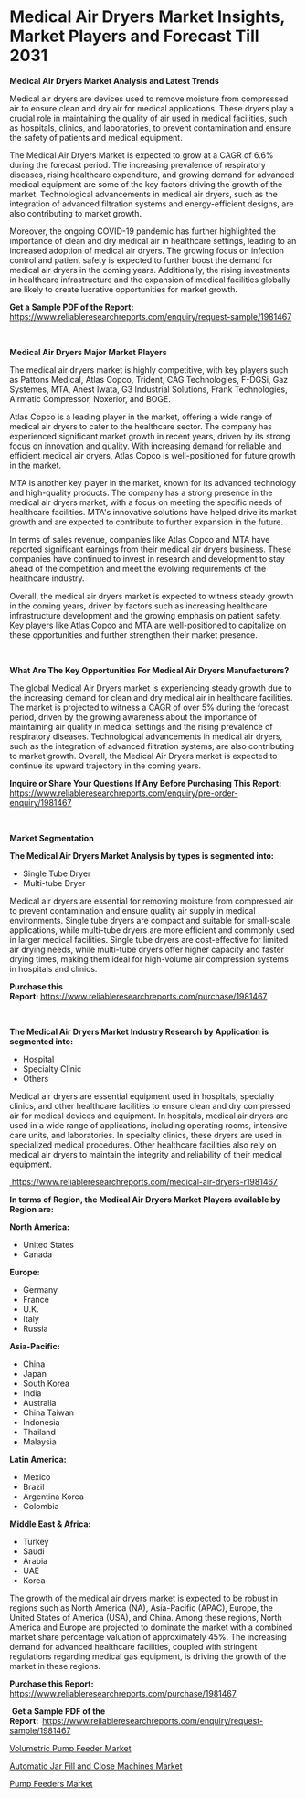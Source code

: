 <p><h1>Medical Air Dryers Market Insights, Market Players and Forecast Till 2031</h1></p><p><strong>Medical Air Dryers Market Analysis and Latest Trends</strong></p>
<p><p>Medical air dryers are devices used to remove moisture from compressed air to ensure clean and dry air for medical applications. These dryers play a crucial role in maintaining the quality of air used in medical facilities, such as hospitals, clinics, and laboratories, to prevent contamination and ensure the safety of patients and medical equipment.</p><p>The Medical Air Dryers Market is expected to grow at a CAGR of 6.6% during the forecast period. The increasing prevalence of respiratory diseases, rising healthcare expenditure, and growing demand for advanced medical equipment are some of the key factors driving the growth of the market. Technological advancements in medical air dryers, such as the integration of advanced filtration systems and energy-efficient designs, are also contributing to market growth.</p><p>Moreover, the ongoing COVID-19 pandemic has further highlighted the importance of clean and dry medical air in healthcare settings, leading to an increased adoption of medical air dryers. The growing focus on infection control and patient safety is expected to further boost the demand for medical air dryers in the coming years. Additionally, the rising investments in healthcare infrastructure and the expansion of medical facilities globally are likely to create lucrative opportunities for market growth.</p></p>
<p><strong>Get a Sample PDF of the Report:&nbsp;</strong> <a href="https://www.reliableresearchreports.com/enquiry/request-sample/1981467">https://www.reliableresearchreports.com/enquiry/request-sample/1981467</a></p>
<p>&nbsp;</p>
<p><strong>Medical Air Dryers Major Market Players</strong></p>
<p><p>The medical air dryers market is highly competitive, with key players such as Pattons Medical, Atlas Copco, Trident, CAG Technologies, F-DGSi, Gaz Systemes, MTA, Anest Iwata, G3 Industrial Solutions, Frank Technologies, Airmatic Compressor, Noxerior, and BOGE. </p><p>Atlas Copco is a leading player in the market, offering a wide range of medical air dryers to cater to the healthcare sector. The company has experienced significant market growth in recent years, driven by its strong focus on innovation and quality. With increasing demand for reliable and efficient medical air dryers, Atlas Copco is well-positioned for future growth in the market.</p><p>MTA is another key player in the market, known for its advanced technology and high-quality products. The company has a strong presence in the medical air dryers market, with a focus on meeting the specific needs of healthcare facilities. MTA's innovative solutions have helped drive its market growth and are expected to contribute to further expansion in the future.</p><p>In terms of sales revenue, companies like Atlas Copco and MTA have reported significant earnings from their medical air dryers business. These companies have continued to invest in research and development to stay ahead of the competition and meet the evolving requirements of the healthcare industry.</p><p>Overall, the medical air dryers market is expected to witness steady growth in the coming years, driven by factors such as increasing healthcare infrastructure development and the growing emphasis on patient safety. Key players like Atlas Copco and MTA are well-positioned to capitalize on these opportunities and further strengthen their market presence.</p></p>
<p>&nbsp;</p>
<p><strong>What Are The Key Opportunities For Medical Air Dryers Manufacturers?</strong></p>
<p><p>The global Medical Air Dryers market is experiencing steady growth due to the increasing demand for clean and dry medical air in healthcare facilities. The market is projected to witness a CAGR of over 5% during the forecast period, driven by the growing awareness about the importance of maintaining air quality in medical settings and the rising prevalence of respiratory diseases. Technological advancements in medical air dryers, such as the integration of advanced filtration systems, are also contributing to market growth. Overall, the Medical Air Dryers market is expected to continue its upward trajectory in the coming years.</p></p>
<p><strong>Inquire or Share Your Questions If Any Before Purchasing This Report:</strong> <a href="https://www.reliableresearchreports.com/enquiry/pre-order-enquiry/1981467">https://www.reliableresearchreports.com/enquiry/pre-order-enquiry/1981467</a></p>
<p>&nbsp;</p>
<p><strong>Market Segmentation</strong></p>
<p><strong>The Medical Air Dryers Market Analysis by types is segmented into:</strong></p>
<p><ul><li>Single Tube Dryer</li><li>Multi-tube Dryer</li></ul></p>
<p><p>Medical air dryers are essential for removing moisture from compressed air to prevent contamination and ensure quality air supply in medical environments. Single tube dryers are compact and suitable for small-scale applications, while multi-tube dryers are more efficient and commonly used in larger medical facilities. Single tube dryers are cost-effective for limited air drying needs, while multi-tube dryers offer higher capacity and faster drying times, making them ideal for high-volume air compression systems in hospitals and clinics.</p></p>
<p><strong>Purchase this Report:&nbsp;</strong><a href="https://www.reliableresearchreports.com/purchase/1981467">https://www.reliableresearchreports.com/purchase/1981467</a></p>
<p>&nbsp;</p>
<p><strong>The Medical Air Dryers Market Industry Research by Application is segmented into:</strong></p>
<p><ul><li>Hospital</li><li>Specialty Clinic</li><li>Others</li></ul></p>
<p><p>Medical air dryers are essential equipment used in hospitals, specialty clinics, and other healthcare facilities to ensure clean and dry compressed air for medical devices and equipment. In hospitals, medical air dryers are used in a wide range of applications, including operating rooms, intensive care units, and laboratories. In specialty clinics, these dryers are used in specialized medical procedures. Other healthcare facilities also rely on medical air dryers to maintain the integrity and reliability of their medical equipment.</p></p>
<p><a href="https://www.reliableresearchreports.com/medical-air-dryers-r1981467">&nbsp;https://www.reliableresearchreports.com/medical-air-dryers-r1981467</a></p>
<p><strong>In terms of Region, the Medical Air Dryers Market Players available by Region are:</strong></p>
<p>
    <p> <strong> North America: </strong>
        <ul>
            <li>United States</li>
            <li>Canada</li>
        </ul>
        </p> 
    <p> <strong> Europe: </strong>
        <ul>
            <li>Germany</li>
            <li>France</li>
            <li>U.K.</li>
            <li>Italy</li>
            <li>Russia</li>
        </ul>
        </p> 
    <p> <strong> Asia-Pacific: </strong>
        <ul>
            <li>China</li>
            <li>Japan</li>
            <li>South Korea</li>
            <li>India</li>
            <li>Australia</li>
            <li>China Taiwan</li>
            <li>Indonesia</li>
            <li>Thailand</li>
            <li>Malaysia</li>
        </ul>
        </p> 
    <p> <strong> Latin America: </strong>
        <ul>
            <li>Mexico</li>
            <li>Brazil</li>
            <li>Argentina Korea</li>
            <li>Colombia</li>
        </ul>
        </p> 
    <p> <strong> Middle East & Africa: </strong>
        <ul>
            <li>Turkey</li>
            <li>Saudi</li>
            <li>Arabia</li>
            <li>UAE</li>
            <li>Korea</li>
        </ul>
    </p>
    </p>
<p><p>The growth of the medical air dryers market is expected to be robust in regions such as North America (NA), Asia-Pacific (APAC), Europe, the United States of America (USA), and China. Among these regions, North America and Europe are projected to dominate the market with a combined market share percentage valuation of approximately 45%. The increasing demand for advanced healthcare facilities, coupled with stringent regulations regarding medical gas equipment, is driving the growth of the market in these regions.</p></p>
<p><strong>Purchase this Report: </strong><a href="https://www.reliableresearchreports.com/purchase/1981467">https://www.reliableresearchreports.com/purchase/1981467</a></p>
<p>&nbsp;<strong>Get a Sample PDF of the Report:&nbsp;&nbsp;</strong><a href="https://www.reliableresearchreports.com/enquiry/request-sample/1981467">https://www.reliableresearchreports.com/enquiry/request-sample/1981467</a></p>
<p><strong></strong></p>
<p><p><a href="https://github.com/jaidynmorantestelletmjzya/Market-Research-Report-List-3/blob/main/volumetric-pump-feeder-market.md">Volumetric Pump Feeder Market</a></p><p><a href="https://github.com/rahu1506/Market-Research-Report-List-5/blob/main/automatic-jar-fill-and-close-machines-market.md">Automatic Jar Fill and Close Machines Market</a></p><p><a href="https://github.com/juniordelafrance/Market-Research-Report-List-4/blob/main/pump-feeders-market.md">Pump Feeders Market</a></p></p>